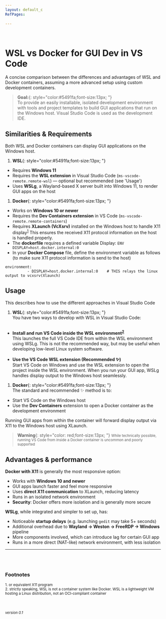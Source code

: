 ```yaml
---
layout: default_c
RefPages:
 
--- 
```


<br>

#  WSL vs Docker for GUI Dev in VS Code

A concise comparison between the differences and advantages of WSL and Docker containers, assuming a more advanced setup using custom development containers.

> **Goal:**{: style="color:#5491fa;font-size:13px; "} <br>
>To provide an easily installable, isolated development environment with tools and project templates to build GUI applications that run on the Windows host. Visual Studio Code is used as the development IDE.


## Similarities & Requirements

Both WSL and Docker containers can display GUI applications on the Windows host.

1. **WSL**{: style="color:#5491fa;font-size:13px; "}
  - Requires **Windows 11**  
  - Requires the **WSL extension** in Visual Studio Code (`ms-vscode-remote.remote-wsl`) — optional but recommended (see 'Usage')
  - Uses **WSLg**, a Wayland-based X server built into Windows 11, to render GUI apps on the host

1. **Docker**{: style="color:#5491fa;font-size:13px; "}
  - Works on **Windows 10 or newer**
  - Requires the **Dev Containers extension** in VS Code (`ms-vscode-remote.remote-containers`)
  - Requires **XLaunch (VcXsrv)** installed on the Windows host to handle X11 display<sup>[1](#footnote-1)</sup> This ensures the received X11 protocol information on the host is handled properly.
  - The **dockerfile** requires a defined variable Display: `ENV DISPLAY=host.docker.internal:0`
  - In your **Docker Compose** file, define the environment variable as follows (to make sure X11 protocol information is send to the host)
  
  ```
  environment:        
            - DISPLAY=host.docker.internal:0    # THIS relays the linux output to vcxsrv(Xlaunch)
  ```
    
  
## Usage

This describes how to use the different approaches in Visual Studio Code
1. **WSL**{: style="color:#5491fa;font-size:13px; "} <br>
You have two ways to develop with WSL in Visual Studio Code: <br> <br>
- **Install and run VS Code inside the WSL environment<sup>[2](#footnote-2)</sup>** <br> 
   This launches the full VS Code IDE from within the WSL environment using WSLg. This is not the recommended way, but may be useful when developing low-level Linux system software.<br><br>
- **Use the VS Code WSL extension (Recommended ✨)** <br>
  Start VS Code on Windows and use the WSL extension to open the project inside the WSL environment. When you run your GUI app, WSLg handles display output to the Windows host seamlessly.

1. **Docker**{: style="color:#5491fa;font-size:13px; "} <br>
The standard and recommended ✨ method is to:
- Start VS Code on the Windows host
- Use the **Dev Containers** extension to open a Docker container as the development environment

Running GUI apps from within the container will forward display output via X11 to the Windows host using XLaunch.
> **Warning**{: style="color: red;font-size:13px; "} <small>While technically possible, running VS Code from inside a Docker container is uncommon and poorly supported</small> <br>


## Advantages & performance
**Docker with X11** is generally the most responsive option:

- Works with **Windows 10 and newer**
- GUI apps launch faster and feel more responsive
- Uses **direct X11 communication** to XLaunch, reducing latency
- Runs in an isolated network environment
- **Security**: Docker offers more isolation and is generally more secure

**WSLg**, while integrated and simpler to set up, has:

- Noticeable **startup delays** (e.g. launching `gedit` may take 5+ seconds)
- Additional overhead due to **Wayland → Weston → FreeRDP → Windows** pipeline
- More components involved, which can introduce lag for certain GUI app
- Runs in a more direct (NAT-like) network environment, with less isolation


<hr>
<br><br>

### Footnotes

<small>1. <a name="footnote-1"></a>or equivalent X11 program</small> <br>
<small>2. <a name="footnote-2"></a> strictly speaking, WSL is not a container system like Docker. WSL is a lightweight VM hosting a Linux distribution, not an OCI-compliant container</small>


<br><br>
<small> <i>version 0.1</i> </small>
